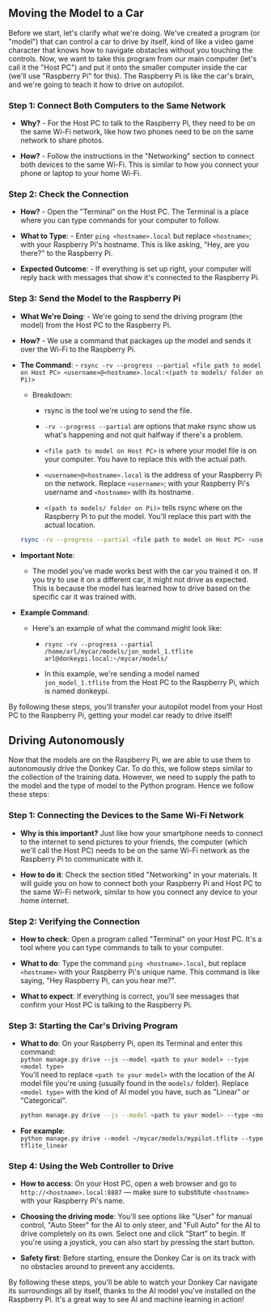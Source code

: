 ## Moving the Model to a Car

Before we start, let's clarify what we're doing. We've created a program
(or "model") that can control a car to drive by itself, kind of like a
video game character that knows how to navigate obstacles without you
touching the controls. Now, we want to take this program from our main
computer (let's call it the "Host PC") and put it onto the smaller
computer inside the car (we'll use "Raspberry Pi" for this). The
Raspberry Pi is like the car's brain, and we're going to teach it how to
drive on autopilot.

### Step 1: Connect Both Computers to the Same Network

-   **Why?** - For the Host PC to talk to the Raspberry Pi, they need to
    be on the same Wi-Fi network, like how two phones need to be on the
    same network to share photos.

-   **How?** - Follow the instructions in the "Networking" section to
    connect both devices to the same Wi-Fi. This is similar to how you
    connect your phone or laptop to your home Wi-Fi.

### Step 2: Check the Connection

-   **How?** - Open the "Terminal" on the Host PC. The Terminal is a
    place where you can type commands for your computer to follow.

-   **What to Type**: - Enter `ping <hostname>.local` but replace
    `<hostname>`; with your Raspberry Pi's hostname. This is like asking, "Hey, are you there?" to the
    Raspberry Pi.

-   **Expected Outcome**: - If everything is set up right, your computer
    will reply back with messages that show it's connected to the
    Raspberry Pi.

### Step 3: Send the Model to the Raspberry Pi

-   **What We're Doing**: - We're going to send the driving program (the
    model) from the Host PC to the Raspberry Pi.

-   **How?** - We use a command that packages up the model and sends it
    over the Wi-Fi to the Raspberry Pi.

-   **The Command**: - `rsync -rv --progress --partial <file path to model on Host PC> <username>@<hostname>.local:<(path to models/ folder on Pi)>`

    -   Breakdown:

        -   rsync is the tool we're using to send the file.

        -   `-rv --progress --partial` are options that make rsync show us
            what's happening and not quit halfway if there's a problem.

        -   `<file path to model on Host PC>` is where your model
            file is on your computer. You have to replace this with the
            actual path.

        -   `<username>@<hostname>.local` is the address of
            your Raspberry Pi on the network. Replace `<username>`;
            with your Raspberry Pi's username and `<hostname>` with
            its hostname.

        -   `<(path to models/ folder on Pi)>` tells rsync where
            on the Raspberry Pi to put the model. You'll replace this
            part with the actual location.
    
    ```bash title="Transfer Model Files from Host PC to the Pi"
    rsync -rv --progress --partial <file path to model on Host PC> <username>@<hostname>.local:<(path to models/ folder on Pi)>
    ```
    

-   **Important Note**:

    -   The model you've made works best with the car you trained it on.
        If you try to use it on a different car, it might not drive as
        expected. This is because the model has learned how to drive
        based on the specific car it was trained with.

-   **Example Command**:

    -   Here's an example of what the command might look like:

        -   `rsync -rv --progress --partial /home/arl/mycar/models/jon_model_1.tflite arl@donkeypi.local:~/mycar/models/`

        -   In this example, we're sending a model named
            `jon_model_1.tflite` from the Host PC to the Raspberry Pi,
            which is named donkeypi.

By following these steps, you'll transfer your autopilot model from your
Host PC to the Raspberry Pi, getting your model car ready to drive
itself!

## Driving Autonomously

Now that the models are on the Raspberry Pi, we are able to use them to
autonomously drive the Donkey Car. To do this, we follow steps similar
to the collection of the training data. However, we need to supply the
path to the model and the type of model to the Python program. Hence we
follow these steps:

### Step 1: Connecting the Devices to the Same Wi-Fi Network

-   **Why is this important?** Just like how your smartphone needs to
    connect to the internet to send pictures to your friends, the
    computer (which we'll call the Host PC) needs to be on the same
    Wi-Fi network as the Raspberry Pi to communicate with it.

-   **How to do it**: Check the section titled "Networking" in your
    materials. It will guide you on how to connect both your Raspberry
    Pi and Host PC to the same Wi-Fi network, similar to how you connect
    any device to your home internet.

### Step 2: Verifying the Connection

-   **How to check**: Open a program called "Terminal" on your Host PC.
    It's a tool where you can type commands to talk to your computer.

-   **What to do**: Type the command `ping <hostname>.local`, but
    replace `<hostname>` with your Raspberry Pi's unique name. This
    command is like saying, "Hey Raspberry Pi, can you hear me?".

-   **What to expect**: If everything is correct, you'll see messages
    that confirm your Host PC is talking to the Raspberry Pi.

### Step 3: Starting the Car's Driving Program

-   **What to do**: On your Raspberry Pi, open its Terminal and enter
    this command:  
    `python manage.py drive --js --model <path to your model> --type <model type>`  
    You'll need to replace `<path to your model>` with the location
    of the AI model file you're using (usually found in the `models/`
    folder). Replace `<model type>` with the kind of AI model you
    have, such as "Linear" or "Categorical".

    ```bash title="Start Driving with your Model"
    python manage.py drive --js --model <path to your model> --type <model type>
    ```
    

-   **For example**:  
    `python manage.py drive --model ~/mycar/models/mypilot.tflite --type tflite_linear`

### Step 4: Using the Web Controller to Drive

-   **How to access**: On your Host PC, open a web browser and go to
    `http://<hostname>.local:8887` — make sure to substitute
    `<hostname>` with your Raspberry Pi's name.

-   **Choosing the driving mode**: You'll see options like "User" for
    manual control, "Auto Steer" for the AI to only steer, and "Full
    Auto" for the AI to drive completely on its own. Select one and
    click “Start” to begin. If you're using a joystick, you can also
    start by pressing the start button.

-   **Safety first**: Before starting, ensure the Donkey Car is on its
    track with no obstacles around to prevent any accidents.

By following these steps, you'll be able to watch your Donkey Car
navigate its surroundings all by itself, thanks to the AI model you've
installed on the Raspberry Pi. It's a great way to see AI and machine
learning in action!